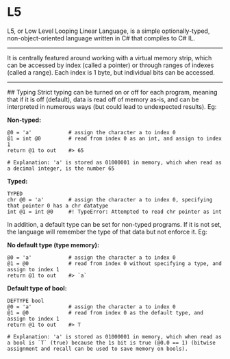 # L5
L5, or Low Level Looping Linear Language, is a simple optionally-typed, non-object-oriented language written in C# that compiles to C# IL.
<hr>
It is centrally featured around working with a virtual memory strip, which can be accessed by index (called a pointer) or through ranges of indexes (called a range). Each index is 1 byte, but individual bits can be accessed.
<hr>
## Typing
Strict typing can be turned on or off for each program, meaning that if it is off (default), data is read off of memory as-is, and can be interpreted in numerous ways (but could lead to undexpected results). Eg:

**Non-typed:**
```
@0 = 'a'            # assign the character a to index 0
@1 = int @0         # read from index 0 as an int, and assign to index 1
return @1 to out    #> 65

# Explanation: 'a' is stored as 01000001 in memory, which when read as a decimal integer, is the number 65
```
**Typed:**
```
TYPED
chr @0 = 'a'        # assign the character a to index 0, specifying that pointer 0 has a chr datatype
int @1 = int @0     #! TypeError: Attempted to read chr pointer as int
```
In addition, a default type can be set for non-typed programs. If it is not set, the language will remember the type of that data but not enforce it. Eg:

**No default type (type memory):**
```
@0 = 'a'            # assign the character a to index 0
@1 = @0             # read from index 0 without specifying a type, and assign to index 1
return @1 to out    #> `a`
```
**Default type of bool:**
```
DEFTYPE bool
@0 = 'a'            # assign the character a to index 0
@1 = @0             # read from index 0 as the default type, and assign to index 1
return @1 to out    #> T

# Explanation: 'a' is stored as 01000001 in memory, which when read as a bool is `T` (true) because the 1s bit is true (@0.0 == 1) (bitwise assignment and recall can be used to save memory on bools).
```
